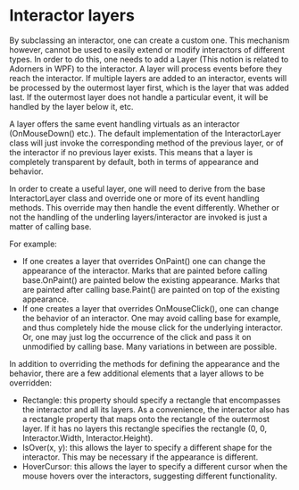 # Interactor layers

By subclassing an interactor, one can create a custom one. This mechanism however, cannot be used to easily extend or modify interactors of different types. In order to do this, one needs to add a Layer (This notion is related to Adorners in WPF) to the interactor. A layer will process events before they reach the interactor. If multiple layers are added to an interactor, events will be processed by the outermost layer first, which is the layer that was added last. If the outermost layer does not handle a particular event, it will be handled by the layer below it, etc.

A layer offers the same event handling virtuals as an interactor (OnMouseDown() etc.). The default implementation of the InteractorLayer class will just invoke the corresponding method of the previous layer, or of the interactor if no previous layer exists. This means that a layer is completely transparent by default, both in terms of appearance and behavior.

In order to create a useful layer, one will need to derive from the base InteractorLayer class and override one or more of its event handling methods. This override may then handle the event differently. Whether or not the handling of the underling layers/interactor are invoked is just a matter of calling base.

For example:

- If one creates a layer that overrides OnPaint() one can change the appearance of the interactor. Marks that are painted before calling base.OnPaint() are painted below the existing appearance. Marks that are painted after calling base.Paint() are painted on top of the existing appearance.
- If one creates a layer that overrides OnMouseClick(), one can change the behavior of an interactor. One may avoid calling base for example, and thus completely hide the mouse click for the underlying interactor. Or, one may just log the occurrence of the click and pass it on unmodified by calling base. Many variations in between are possible.

In addition to overriding the methods for defining the appearance and the behavior, there are a few additional elements that a layer allows to be overridden:

- Rectangle: this property should specify a rectangle that encompasses the interactor and all its layers. As a convenience, the interactor also has a rectangle property that maps onto the rectangle of the outermost layer. If it has no layers this rectangle specifies the rectangle (0, 0, Interactor.Width, Interactor.Height).
- IsOver(x, y): this allows the layer to specify a different shape for the interactor. This may be necessary if the appearance is different.
- HoverCursor: this allows the layer to specify a different cursor when the mouse hovers over the interactors, suggesting different functionality.
